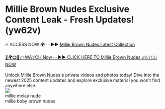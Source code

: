 # Millie Brown Nudes Exclusive Content Leak - Fresh Updates! (yw62v)

🔥 ACCESS NOW 🌍==►► <a href="https://tinyurl.com/2mz8nhtm" rel="nofollow">Millie Brown Nudes Latest Collection</a>
<br><br>
[🔴🌍📺📱👉WA𝚃CH Now==►► CLICK HERE TO Millie Brown Nudes 𝚆𝙰𝚃𝙲𝙷 NOW](https://tinyurl.com/2mz8nhtm)
<br><br>
Unlock Millie Brown Nudes's private videos and photos today! Dive into the newest 2025 content updates and explore exclusive material you won’t find anywhere else.
<br>
<a href="https://tinyurl.com/2mz8nhtm" rel="nofollow" data-target="animated-image.originalLink"><img src="https://camo.githubusercontent.com/8a4f000d20f83aca3bf7ec5f350d767afa0574a8a352519fd8cfa583a6f93a33/68747470733a2f2f692e696d6775722e636f6d2f644a486b345a712e676966" data-canonical-src="https://i.imgur.com/dJHk4Zq.gif" style="max-width: 100%; display: inline-block;" data-target="animated-image.originalImage"></a>
<br>
millie mclay nude<br>
millie boby brown nudes
